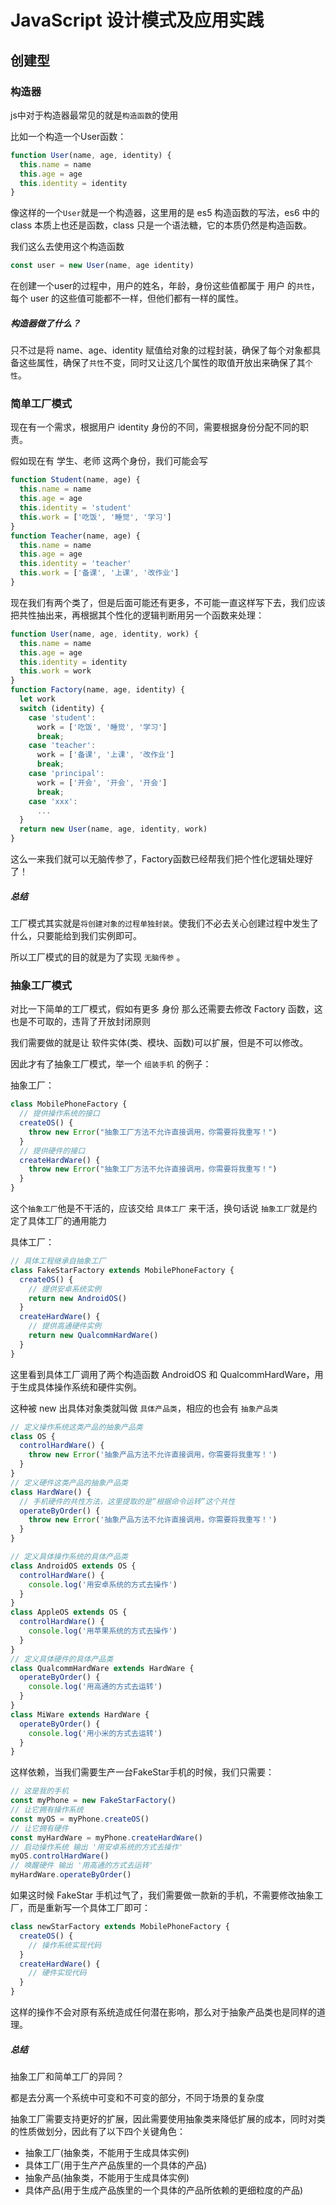 # JavaScript 设计模式及应用实践

## 创建型

### 构造器

js中对于构造器最常见的就是`构造函数`的使用

比如一个构造一个User函数：

```js
function User(name, age, identity) {
  this.name = name
  this.age = age
  this.identity = identity
}
```

像这样的一个`User`就是一个构造器，这里用的是 es5 构造函数的写法，es6 中的 class 本质上也还是函数，class 只是一个语法糖，它的本质仍然是构造函数。

我们这么去使用这个构造函数

```js
const user = new User(name, age identity)
```

在创建一个user的过程中，用户的姓名，年龄，身份这些值都属于 用户 的`共性`，每个 user 的这些值可能都不一样，但他们都有一样的属性。

##### 构造器做了什么？

只不过是将 name、age、identity 赋值给对象的过程封装，确保了每个对象都具备这些属性，确保了`共性`不变，同时又让这几个属性的取值开放出来确保了其`个性`。

### 简单工厂模式

现在有一个需求，根据用户 identity 身份的不同，需要根据身份分配不同的职责。

假如现在有 学生、老师 这两个身份，我们可能会写 

```js
function Student(name, age) {
  this.name = name
  this.age = age
  this.identity = 'student'
  this.work = ['吃饭', '睡觉', '学习']
}
function Teacher(name, age) {
  this.name = name
  this.age = age
  this.identity = 'teacher'
  this.work = ['备课', '上课', '改作业']
}
```

现在我们有两个类了，但是后面可能还有更多，不可能一直这样写下去，我们应该把共性抽出来，再根据其个性化的逻辑判断用另一个函数来处理：

```js
function User(name, age, identity, work) {
  this.name = name
  this.age = age
  this.identity = identity
  this.work = work
}
function Factory(name, age, identity) {
  let work
  switch (identity) {
    case 'student':
      work = ['吃饭', '睡觉', '学习']
      break;
    case 'teacher':
      work = ['备课', '上课', '改作业']
      break;
    case 'principal':
      work = ['开会', '开会', '开会']
      break;
    case 'xxx':
      ...
  }
  return new User(name, age, identity, work)
}
```

这么一来我们就可以无脑传参了，Factory函数已经帮我们把个性化逻辑处理好了！

##### 总结

工厂模式其实就是`将创建对象的过程单独封装`。使我们不必去关心创建过程中发生了什么，只要能给到我们实例即可。

所以工厂模式的目的就是为了实现 `无脑传参` 。

### 抽象工厂模式

对比一下简单的工厂模式，假如有更多 身份 那么还需要去修改 Factory 函数，这也是不可取的，违背了开放封闭原则

我们需要做的就是让 软件实体(类、模块、函数)可以扩展，但是不可以修改。

因此才有了抽象工厂模式，举一个 `组装手机` 的例子：

抽象工厂：
```js
class MobilePhoneFactory {
  // 提供操作系统的接口
  createOS() {
    throw new Error("抽象工厂方法不允许直接调用，你需要将我重写！")
  }
  // 提供硬件的接口
  createHardWare() {
    throw new Error("抽象工厂方法不允许直接调用，你需要将我重写！")
  }
}
```

这个`抽象工厂`他是不干活的，应该交给 `具体工厂` 来干活，换句话说 `抽象工厂`就是约定了具体工厂的通用能力

具体工厂：
```js
// 具体工程继承自抽象工厂
class FakeStarFactory extends MobilePhoneFactory {
  createOS() {
    // 提供安卓系统实例
    return new AndroidOS()
  }
  createHardWare() {
    // 提供高通硬件实例
    return new QualcommHardWare()
  }
}
```

这里看到具体工厂调用了两个构造函数 AndroidOS 和 QualcommHardWare，用于生成具体操作系统和硬件实例。

这种被 new 出具体对象类就叫做 `具体产品类`，相应的也会有 `抽象产品类`

```js
// 定义操作系统这类产品的抽象产品类
class OS {
  controlHardWare() {
    throw new Error('抽象产品方法不允许直接调用，你需要将我重写！')
  }
}
// 定义硬件这类产品的抽象产品类
class HardWare() {
  // 手机硬件的共性方法，这里提取的是“根据命令运转”这个共性
  operateByOrder() {
    throw new Error('抽象产品方法不允许直接调用，你需要将我重写！')
  }
}

// 定义具体操作系统的具体产品类
class AndroidOS extends OS {
  controlHardWare() {
    console.log('用安卓系统的方式去操作')
  }
}
class AppleOS extends OS {
  controlHardWare() {
    console.log('用苹果系统的方式去操作')
  }
}
// 定义具体硬件的具体产品类
class QualcommHardWare extends HardWare {
  operateByOrder() {
    console.log('用高通的方式去运转')
  }
}
class MiWare extends HardWare {
  operateByOrder() {
    console.log('用小米的方式去运转')
  }
}
```

这样依赖，当我们需要生产一台FakeStar手机的时候，我们只需要：

```js
// 这是我的手机
const myPhone = new FakeStarFactory()
// 让它拥有操作系统
const myOS = myPhone.createOS()
// 让它拥有硬件
const myHardWare = myPhone.createHardWare()
// 启动操作系统 输出 '用安卓系统的方式去操作'
myOS.controlHardWare()
// 唤醒硬件 输出 '用高通的方式去运转'
myHardWare.operateByOrder()
```

如果这时候 FakeStar 手机过气了，我们需要做一款新的手机，不需要修改抽象工厂，而是重新写一个具体工厂即可：

```js
class newStarFactory extends MobilePhoneFactory {
  createOS() {
    // 操作系统实现代码
  }
  createHardWare() {
    // 硬件实现代码
  }
}
```

这样的操作不会对原有系统造成任何潜在影响，那么对于抽象产品类也是同样的道理。

##### 总结

抽象工厂和简单工厂的异同？

都是去分离一个系统中可变和不可变的部分，不同于场景的复杂度

抽象工厂需要支持更好的扩展，因此需要使用抽象类来降低扩展的成本，同时对类的性质做划分，因此有了以下四个关键角色：

- 抽象工厂(抽象类，不能用于生成具体实例)
- 具体工厂(用于生产产品族里的一个具体的产品)
- 抽象产品(抽象类，不能用于生成具体实例)
- 具体产品(用于生成产品族里的一个具体的产品所依赖的更细粒度的产品)
